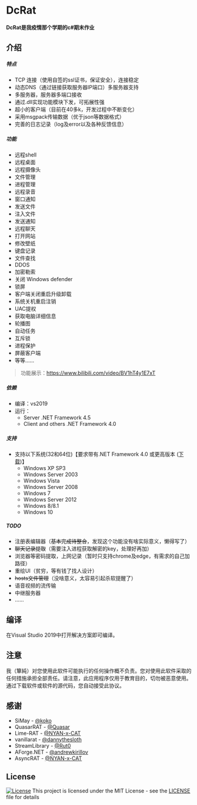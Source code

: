 # DcRat

**DcRat是我疫情那个学期的c#期末作业**

## 介绍
##### 特点
- TCP 连接（使用自签的ssl证书，保证安全），连接稳定
- 动态DNS（通过链接获取服务器IP端口）多服务器支持
- 多服务器，服务器多端口接收
- 通过.dll实现功能模块下发，可拓展性强
- 超小的客户端（目前在40多k，开发过程中不断变化）
- 采用msgpack传输数据（优于json等数据格式）
- 完善的日志记录（log及error以及各种反馈信息）

##### 功能
- 远程shell
- 远程桌面
- 远程摄像头
- 文件管理
- 进程管理
- 远程录音
- 窗口通知
- 发送文件
- 注入文件
- 发送通知
- 远程聊天
- 打开网站
- 修改壁纸
- 键盘记录
- 文件查找
- DDOS
- 加密勒索
- 关闭 Windows defender
- 锁屏
- 客户端关闭重启升级卸载
- 系统关机重启注销
- UAC提权
- 获取电脑详细信息
- 轮播图
- 自动任务
- 互斥锁
- 进程保护
- 屏蔽客户端
- 等等……

> 功能展示：https://www.bilibili.com/video/BV1hT4y1E7xT

##### 依赖

- 编译：vs2019
- 运行：
    - Server    .NET Framework 4.5
    - Client and others    .NET Framework 4.0

##### 支持
* 支持以下系统(32和64位)【要求带有.NET Framework 4.0 或更高版本 ([下载](https://www.microsoft.com/en-us/download/details.aspx?id=24872))】
  * Windows XP SP3
  * Windows Server 2003
  * Windows Vista
  * Windows Server 2008
  * Windows 7
  * Windows Server 2012
  * Windows 8/8.1
  * Windows 10

##### TODO
- 注册表编辑器（~~基本完成待整合~~，发现这个功能没有啥实际意义，懒得写了）
- ~~聊天记录提取~~（需要注入进程获取解密的key，处理好再加）
- 浏览器等密码提取，上网记录（暂时只支持chrome及edge，有需求的自己加路径）
- 重绘UI（贫穷，等有钱了找人设计）
- ~~hosts文件管理~~（没啥意义，太容易引起杀软提醒了）
- 语音视频的流传输
- 中继服务器
- ……

## 编译
在Visual Studio 2019中打开解决方案即可编译。

## 注意
我（簞純）对您使用此软件可能执行的任何操作概不负责。您对使用此软件采取的任何措施承担全部责任。请注意，此应用程序仅用于教育目的，切勿被恶意使用。通过下载软件或软件的源代码，您自动接受此协议。

## 感谢

* SiMay - [@koko](https://gitee.com/dWwwang/SiMayRemoteMonitorOS)
* QuasarRAT - [@Quasar](https://github.com/quasar/QuasarRAT)
* Lime-RAT - [@NYAN-x-CAT](https://github.com/NYAN-x-CAT/Lime-RAT)
* vanillarat - [@dannythesloth](https://dannythesloth.github.io/VanillaRAT/)
* StreamLibrary - [@Rut0](https://github.com/Rut0/StreamLibrary)
* AForge.NET - [@andrewkirillov](https://github.com/andrewkirillov/AForge.NET)
* AsyncRAT - [@NYAN-x-CAT](https://github.com/NYAN-x-CAT/AsyncRAT-C-Sharp)



## License
[![License](http://img.shields.io/:license-mit-blue.svg?style=flat-square)](/LICENSE)
This project is licensed under the MIT License - see the [LICENSE](/LICENSE) file for details
